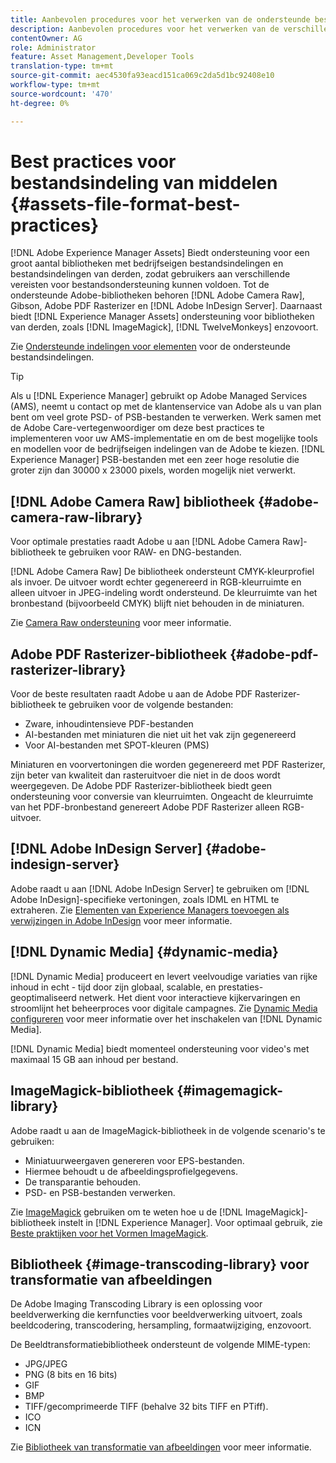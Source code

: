 ```yaml
---
title: Aanbevolen procedures voor het verwerken van de ondersteunde bestandsindelingen
description: Aanbevolen procedures voor het verwerken van de verschillende ondersteunde bestandstypen met [!DNL Experience Manager Assets].
contentOwner: AG
role: Administrator
feature: Asset Management,Developer Tools
translation-type: tm+mt
source-git-commit: aec4530fa93eacd151ca069c2da5d1bc92408e10
workflow-type: tm+mt
source-wordcount: '470'
ht-degree: 0%

---
```



# Best practices voor bestandsindeling van middelen {#assets-file-format-best-practices}

[!DNL Adobe Experience Manager Assets] Biedt ondersteuning voor een groot aantal bibliotheken met bedrijfseigen bestandsindelingen en bestandsindelingen van derden, zodat gebruikers aan verschillende vereisten voor bestandsondersteuning kunnen voldoen. Tot de ondersteunde Adobe-bibliotheken behoren [!DNL Adobe Camera Raw], Gibson, Adobe PDF Rasterizer en [!DNL Adobe InDesign Server]. Daarnaast biedt [!DNL Experience Manager Assets] ondersteuning voor bibliotheken van derden, zoals [!DNL ImageMagick], [!DNL TwelveMonkeys] enzovoort.

Zie [Ondersteunde indelingen voor elementen](/help/assets/assets-formats.md) voor de ondersteunde bestandsindelingen.

>[!TIP]
>
>Als u [!DNL Experience Manager] gebruikt op Adobe Managed Services (AMS), neemt u contact op met de klantenservice van Adobe als u van plan bent om veel grote PSD- of PSB-bestanden te verwerken. Werk samen met de Adobe Care-vertegenwoordiger om deze best practices te implementeren voor uw AMS-implementatie en om de best mogelijke tools en modellen voor de bedrijfseigen indelingen van de Adobe te kiezen. [!DNL Experience Manager] PSB-bestanden met een zeer hoge resolutie die groter zijn dan 30000 x 23000 pixels, worden mogelijk niet verwerkt.

## [!DNL Adobe Camera Raw] bibliotheek  {#adobe-camera-raw-library}

Voor optimale prestaties raadt Adobe u aan [!DNL Adobe Camera Raw]-bibliotheek te gebruiken voor RAW- en DNG-bestanden.

[!DNL Adobe Camera Raw] De bibliotheek ondersteunt CMYK-kleurprofiel als invoer. De uitvoer wordt echter gegenereerd in RGB-kleurruimte en alleen uitvoer in JPEG-indeling wordt ondersteund. De kleurruimte van het bronbestand (bijvoorbeeld CMYK) blijft niet behouden in de miniaturen.

Zie [Camera Raw ondersteuning](/help/assets/camera-raw.md) voor meer informatie.

## Adobe PDF Rasterizer-bibliotheek {#adobe-pdf-rasterizer-library}

Voor de beste resultaten raadt Adobe u aan de Adobe PDF Rasterizer-bibliotheek te gebruiken voor de volgende bestanden:

* Zware, inhoudintensieve PDF-bestanden
* AI-bestanden met miniaturen die niet uit het vak zijn gegenereerd
* Voor AI-bestanden met SPOT-kleuren (PMS)

Miniaturen en voorvertoningen die worden gegenereerd met PDF Rasterizer, zijn beter van kwaliteit dan rasteruitvoer die niet in de doos wordt weergegeven. De Adobe PDF Rasterizer-bibliotheek biedt geen ondersteuning voor conversie van kleurruimten. Ongeacht de kleurruimte van het PDF-bronbestand genereert Adobe PDF Rasterizer alleen RGB-uitvoer.

## [!DNL Adobe InDesign Server] {#adobe-indesign-server}

Adobe raadt u aan [!DNL Adobe InDesign Server] te gebruiken om [!DNL Adobe InDesign]-specifieke vertoningen, zoals IDML en HTML te extraheren. Zie [Elementen van Experience Managers toevoegen als verwijzingen in Adobe InDesign](/help/assets/managing-linked-subassets.md#refai) voor meer informatie.

## [!DNL Dynamic Media] {#dynamic-media}

[!DNL Dynamic Media] produceert en levert veelvoudige variaties van rijke inhoud in echt - tijd door zijn globaal, scalable, en prestaties-geoptimaliseerd netwerk. Het dient voor interactieve kijkervaringen en stroomlijnt het beheerproces voor digitale campagnes. Zie [Dynamic Media configureren](/help/assets/config-dynamic.md) voor meer informatie over het inschakelen van [!DNL Dynamic Media].

[!DNL Dynamic Media] biedt momenteel ondersteuning voor video&#39;s met maximaal 15 GB aan inhoud per bestand.

## ImageMagick-bibliotheek {#imagemagick-library}

Adobe raadt u aan de ImageMagick-bibliotheek in de volgende scenario&#39;s te gebruiken:

* Miniatuurweergaven genereren voor EPS-bestanden.
* Hiermee behoudt u de afbeeldingsprofielgegevens.
* De transparantie behouden.
* PSD- en PSB-bestanden verwerken.

Zie [ImageMagick](/help/assets/media-handlers.md#an-example-using-imagemagick) gebruiken om te weten hoe u de [!DNL ImageMagick]-bibliotheek instelt in [!DNL Experience Manager]. Voor optimaal gebruik, zie [Beste praktijken voor het Vormen ImageMagick](/help/assets/best-practices-for-imagemagick.md).

## Bibliotheek {#image-transcoding-library} voor transformatie van afbeeldingen

De Adobe Imaging Transcoding Library is een oplossing voor beeldverwerking die kernfuncties voor beeldverwerking uitvoert, zoals beeldcodering, transcodering, hersampling, formaatwijziging, enzovoort.

De Beeldtransformatiebibliotheek ondersteunt de volgende MIME-typen:

* JPG/JPEG
* PNG (8 bits en 16 bits)
* GIF
* BMP
* TIFF/gecomprimeerde TIFF (behalve 32 bits TIFF en PTiff).
* ICO
* ICN

Zie [Bibliotheek van transformatie van afbeeldingen](/help/assets/imaging-transcoding-library.md) voor meer informatie.
